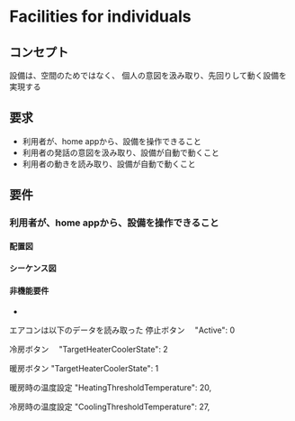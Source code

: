 # Facilities for individuals

## コンセプト
設備は、空間のためではなく、
個人の意図を汲み取り、先回りして動く設備を実現する

## 要求
- 利用者が、home appから、設備を操作できること
- 利用者の発話の意図を汲み取り、設備が自動で動くこと
- 利用者の動きを読み取り、設備が自動で動くこと

## 要件
### 利用者が、home appから、設備を操作できること
#### 配置図
#### シーケンス図
#### 非機能要件
- 


エアコンは以下のデータを読み取った
停止ボタン　
"Active": 0

冷房ボタン　
"TargetHeaterCoolerState": 2

暖房ボタン
"TargetHeaterCoolerState": 1

暖房時の温度設定
"HeatingThresholdTemperature": 20,

冷房時の温度設定
"CoolingThresholdTemperature": 27,

